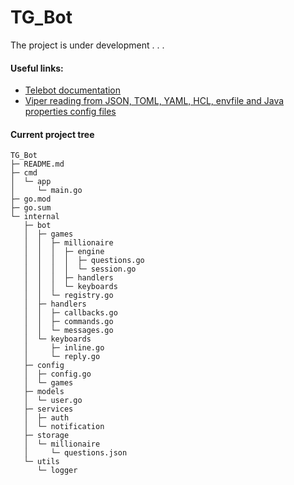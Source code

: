 # TG_Bot
The project is under development . . .
#### Useful links:
- [Telebot documentation](https://godoc.org/gopkg.in/telebot.v3)
- [Viper reading from JSON, TOML, YAML, HCL, envfile and Java properties config files](https://github.com/spf13/viper/tree/master)

#### Current project tree
```
TG_Bot
├─ README.md
├─ cmd
│  └─ app
│     └─ main.go
├─ go.mod
├─ go.sum
└─ internal
   ├─ bot
   │  ├─ games
   │  │  ├─ millionaire
   │  │  │  ├─ engine
   │  │  │  │  ├─ questions.go
   │  │  │  │  └─ session.go
   │  │  │  ├─ handlers
   │  │  │  └─ keyboards
   │  │  └─ registry.go
   │  ├─ handlers
   │  │  ├─ callbacks.go
   │  │  ├─ commands.go
   │  │  └─ messages.go
   │  └─ keyboards
   │     ├─ inline.go
   │     └─ reply.go
   ├─ config
   │  ├─ config.go
   │  └─ games
   ├─ models
   │  └─ user.go
   ├─ services
   │  ├─ auth
   │  └─ notification
   ├─ storage
   │  └─ millionaire
   │     └─ questions.json
   └─ utils
      └─ logger

```